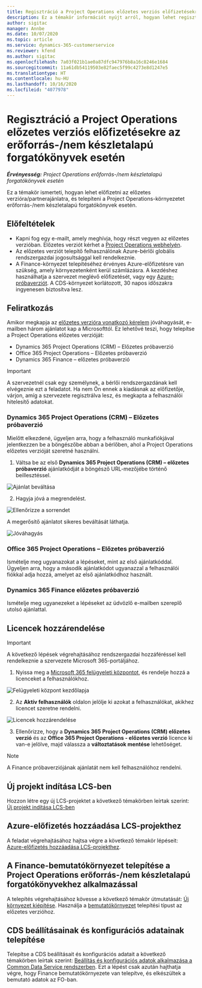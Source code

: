 ```yaml
---
title: Regisztráció a Project Operations előzetes verziós előfizetésekre az erőforrás-/nem készletalapú forgatókönyvek esetén
description: Ez a témakör információt nyújt arról, hogyan lehet regisztrálni és telepíteni a Dynamics 365 Project Operations alkalmazást erőforrás-/nem készletalapú forgatókönyvek esetén.
author: sigitac
manager: Annbe
ms.date: 10/07/2020
ms.topic: article
ms.service: dynamics-365-customerservice
ms.reviewer: kfend
ms.author: sigitac
ms.openlocfilehash: 7a03f021b1ae0a87dfc947976b8a16c8246e1684
ms.sourcegitcommit: 11a61db54119503e82faec5f99c4273e8d1247e5
ms.translationtype: HT
ms.contentlocale: hu-HU
ms.lasthandoff: 10/16/2020
ms.locfileid: "4077978"
---
```

# <a name="sign-up-for-project-operations-preview-subscriptions-for-resource-non-stocked-scenarios"></a>Regisztráció a Project Operations előzetes verziós előfizetésekre az erőforrás-/nem készletalapú forgatókönyvek esetén

_**Érvényesség:** Project Operations erőforrás-/nem készletalapú forgatókönyvek esetén_

Ez a témakör ismerteti, hogyan lehet előfizetni az előzetes verzióra/partnerajánlatra, és telepíteni a Project Operations-környezetet erőforrás-/nem készletalapú forgatókönyvek esetén.

## <a name="prerequisites"></a>Előfeltételek

- Kapni fog egy e-mailt, amely meghívja, hogy részt vegyen az előzetes verzióban. Előzetes verziót kérhet a [Project Operations webhelyén](https://dynamics.microsoft.com/en-us/project-operations/overview/).
- Az előzetes verziót telepítő felhasználónak Azure-bérlői globális rendszergazdai jogosultsággal kell rendelkeznie.
- A Finance-környezet telepítéséhez érvényes Azure-előfizetésre van szükség, amely környezetenként kerül számlázásra. A kezdéshez használhatja a szervezet meglévő előfizetését, vagy egy [Azure-próbaverziót](https://azure.microsoft.com/en-us/free/). A CDS-környezet korlátozott, 30 napos időszakra ingyenesen biztosítva lesz.

## <a name="subscribe"></a>Feliratkozás

Amikor megkapja az [előzetes verzióra vonatkozó kérelem](https://forms.office.com/FormsPro/Pages/ResponsePage.aspx?id=v4j5cvGGr0GRqy180BHbR56j8lZs0FdAvwT75_WNFyxUMkRDV1NYQU5TNjE2VjhKOVBUNVg2R0s1NC4u) jóváhagyását, e-mailben három ajánlatot kap a Microsofttól. Ez lehetővé teszi, hogy telepítse a Project Operations előzetes verzióját:

- Dynamics 365 Project Operations (CRM) – Előzetes próbaverzió
- Office 365 Project Operations – Előzetes próbaverzió
- Dynamics 365 Finance – előzetes próbaverzió

> [!IMPORTANT]
> A szervezetnél csak egy személynek, a bérlői rendszergazdának kell elvégeznie ezt a feladatot. Ha nem Ön ennek a kiadásnak az előfizetője, várjon, amíg a szervezete regisztrálva lesz, és megkapta a felhasználói hitelesítő adatokat.

### <a name="dynamics-365-project-operations-crm---preview-trial"></a>Dynamics 365 Project Operations (CRM) – Előzetes próbaverzió 

Mielőtt elkezdené, ügyeljen arra, hogy a felhasználó munkafiókjával jelentkezzen be a böngészőbe abban a bérlőben, ahol a Project Operations előzetes verzióját szeretné használni.

1. Váltsa be az első **Dynamics 365 Project Operations (CRM) – előzetes próbaverzió** ajánlatkódját a böngésző URL-mezőjébe történő beillesztéssel.

![Ajánlat beváltása](./media/16RedeemFirstOfferNew.png)

2. Hagyja jóvá a megrendelést.

![Ellenőrizze a sorrendet](./media/17ConfirmOrderNew.png)

A megerősítő ajánlatot sikeres beváltását láthatja.

![Jóváhagyás](./media/18OrderConfirmationNew.png)

### <a name="office-365-project-operations---preview-trial"></a>Office 365 Project Operations – Előzetes próbaverzió

Ismételje meg ugyanazokat a lépéseket, mint az első ajánlatkóddal. Ügyeljen arra, hogy a második ajánlatkódot ugyanazzal a felhasználói fiókkal adja hozzá, amelyet az első ajánlatkódhoz használt.

### <a name="dynamics-365-finance-preview-trial"></a>Dynamics 365 Finance előzetes próbaverzió

Ismételje meg ugyanezeket a lépéseket az üdvözlő e-mailben szereplő utolsó ajánlattal.

## <a name="assign-licenses"></a>Licencek hozzárendelése

> [!IMPORTANT]
> A következő lépések végrehajtásához rendszergazdai hozzáféréssel kell rendelkeznie a szervezete Microsoft 365-portáljához.

1. Nyissa meg a [Microsoft 365 felügyeleti központot](https://portal.office.com/), és rendelje hozzá a licenceket a felhasználókhoz.

![Felügyeleti központ kezdőlapja](./media/14AdminPortal.png)

2. Az **Aktív felhasználók** oldalon jelölje ki azokat a felhasználókat, akikhez licencet szeretne rendelni.

![Licencek hozzárendelése](./media/15AssignLicenses.png)

3. Ellenőrizze, hogy a **Dynamics 365 Project Operations (CRM) előzetes verzió** és az **Office 365 Project Operations - előzetes verzió** licence ki van-e jelölve, majd válassza a **változtatások mentése** lehetőséget.

> [!NOTE]
> A Finance próbaverziójának ajánlatát nem kell felhasználóhoz rendelni.

## <a name="start-a-new-project-in-lcs"></a>Új projekt indítása LCS-ben

Hozzon létre egy új LCS-projektet a következő témakörben leírtak szerint: [Új projekt indítása LCS-ben](create-lcs-project.md)

## <a name="add-an-azure-subscription-to-an-lcs-project"></a>Azure-előfizetés hozzáadása LCS-projekthez

A feladat végrehajtásához hajtsa végre a következő témakör lépéseit: [Azure-előfizetés hozzáadása LCS-projekthez](resource-add-azure-subscription-lcs-project.md).

## <a name="deploy-finance-demo-environment-with-project-operations-for-resourcenon-stocked-scenarios"></a>A Finance-bemutatókörnyezet telepítése a Project Operations erőforrás-/nem készletalapú forgatókönyvekhez alkalmazással

A telepítés végrehajtásához kövesse a következő témakör útmutatását: [Új környezet kiépítése](resource-provision-new-environment.md). Használja a [bemutatókörnyezet](https://docs.microsoft.com/dynamics365/fin-ops-core/dev-itpro/deployment/deploy-demo-environment) telepítési típust az előzetes verzióhoz. 

## <a name="install-cds-setup-and-configuration-data"></a>CDS beállításainak és konfigurációs adatainak telepítése

Telepítse a CDS beállításait és konfigurációs adatait a következő témakörben leírtak szerint: [Beállítás és konfigurációs adatok alkalmazása a Common Data Service rendszerben](resource-apply-pro-setup-config-data.md).
Ezt a lépést csak azután hajthatja végre, hogy Finance bemutatókörnyezete van telepítve, és elkészültek a bemutató adatok az FO-ban.
